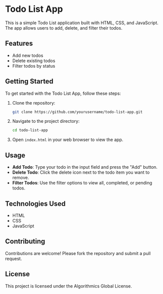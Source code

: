 # Todo List App

This is a simple Todo List application built with HTML, CSS, and JavaScript. The app allows users to add, delete, and filter their todos.

## Features

- Add new todos
- Delete existing todos
- Filter todos by status

## Getting Started

To get started with the Todo List App, follow these steps:

1. Clone the repository:
    ```sh
    git clone https://github.com/yourusername/todo-list-app.git
    ```
2. Navigate to the project directory:
    ```sh
    cd todo-list-app
    ```
3. Open `index.html` in your web browser to view the app.

## Usage

- **Add Todo**: Type your todo in the input field and press the "Add" button.
- **Delete Todo**: Click the delete icon next to the todo item you want to remove.
- **Filter Todos**: Use the filter options to view all, completed, or pending todos.

## Technologies Used

- HTML
- CSS
- JavaScript

## Contributing

Contributions are welcome! Please fork the repository and submit a pull request.

## License

This project is licensed under the Algorithmics Global License.
